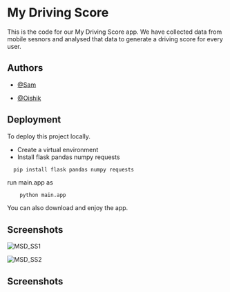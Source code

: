 
# My Driving Score

This is the code for our My Driving Score app. We have collected data from mobile sesnors and analysed that data to generate a driving score for every user.



## Authors

- [@Sam](https://github.com/Geeky-Sam01)

- [@Oishik](https://github.com/Oishik07)




## Deployment

To deploy this project locally.

* Create a virtual environment
* Install flask pandas numpy requests

```bash
  pip install flask pandas numpy requests
```
run main.app as 

```
    python main.app
```
You can also download and enjoy the app.

## Screenshots
![MSD_SS1](https://github.com/Geeky-Sam01/MyDrivingScoreApp-1/assets/71366418/ff0e6775-a2eb-47ef-b23b-f50d7b113d50 )




![MSD_SS2](https://github.com/Geeky-Sam01/MyDrivingScoreApp-1/assets/71366418/03d30f5e-8cdf-4383-9c94-11c47caa0602)


## Screenshots


